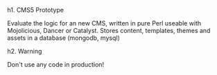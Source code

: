 h1. CMS5 Prototype

Evaluate the logic for an new CMS, written in pure Perl useable with Mojolicious, Dancer or Catalyst. Stores content, templates, themes and assets in a database (mongodb, mysql)

h2. Warning

Don't use any code in production! 
